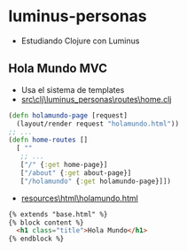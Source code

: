# luminus-personas

- Estudiando Clojure con Luminus

## Hola Mundo MVC

- Usa el sistema de templates
- [src\clj\luminus_personas\routes\home.clj](https://github.com/akobashikawa/luminus-personas/blob/holamundo-mvc/src/clj/luminus_personas/routes/home.clj)

```clj
(defn holamundo-page [request]
  (layout/render request "holamundo.html"))
;; ...
(defn home-routes []
  [ "" 
   ;; ...
   ["/" {:get home-page}]
   ["/about" {:get about-page}]
   ["/holamundo" {:get holamundo-page}]])
```

- [resources\html\holamundo.html](https://github.com/akobashikawa/luminus-personas/blob/holamundo-mvc/resources/html/holamundo.html)

```html
{% extends "base.html" %}
{% block content %}
  <h1 class="title">Hola Mundo</h1>
{% endblock %}
```